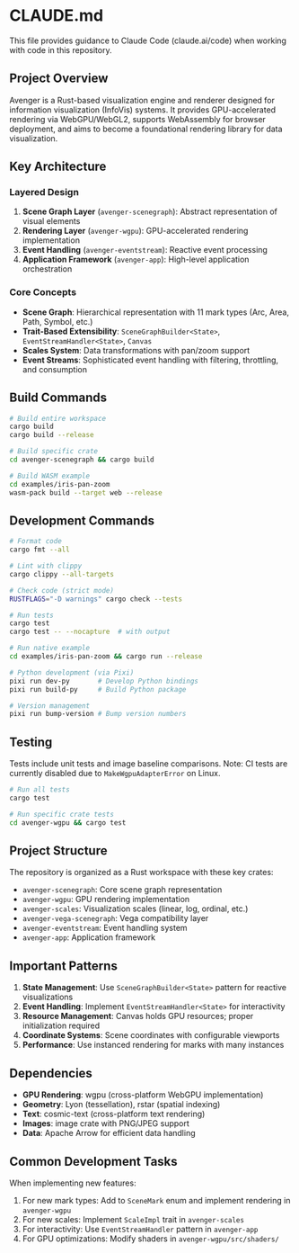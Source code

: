 # CLAUDE.md

This file provides guidance to Claude Code (claude.ai/code) when working with code in this repository.

## Project Overview

Avenger is a Rust-based visualization engine and renderer designed for information visualization (InfoVis) systems. It provides GPU-accelerated rendering via WebGPU/WebGL2, supports WebAssembly for browser deployment, and aims to become a foundational rendering library for data visualization.

## Key Architecture

### Layered Design
1. **Scene Graph Layer** (`avenger-scenegraph`): Abstract representation of visual elements
2. **Rendering Layer** (`avenger-wgpu`): GPU-accelerated rendering implementation
3. **Event Handling** (`avenger-eventstream`): Reactive event processing
4. **Application Framework** (`avenger-app`): High-level application orchestration

### Core Concepts
- **Scene Graph**: Hierarchical representation with 11 mark types (Arc, Area, Path, Symbol, etc.)
- **Trait-Based Extensibility**: `SceneGraphBuilder<State>`, `EventStreamHandler<State>`, `Canvas`
- **Scales System**: Data transformations with pan/zoom support
- **Event Streams**: Sophisticated event handling with filtering, throttling, and consumption

## Build Commands

```bash
# Build entire workspace
cargo build
cargo build --release

# Build specific crate
cd avenger-scenegraph && cargo build

# Build WASM example
cd examples/iris-pan-zoom
wasm-pack build --target web --release
```

## Development Commands

```bash
# Format code
cargo fmt --all

# Lint with clippy
cargo clippy --all-targets

# Check code (strict mode)
RUSTFLAGS="-D warnings" cargo check --tests

# Run tests
cargo test
cargo test -- --nocapture  # with output

# Run native example
cd examples/iris-pan-zoom && cargo run --release

# Python development (via Pixi)
pixi run dev-py       # Develop Python bindings
pixi run build-py     # Build Python package

# Version management
pixi run bump-version # Bump version numbers
```

## Testing

Tests include unit tests and image baseline comparisons. Note: CI tests are currently disabled due to `MakeWgpuAdapterError` on Linux.

```bash
# Run all tests
cargo test

# Run specific crate tests
cd avenger-wgpu && cargo test
```

## Project Structure

The repository is organized as a Rust workspace with these key crates:
- `avenger-scenegraph`: Core scene graph representation
- `avenger-wgpu`: GPU rendering implementation
- `avenger-scales`: Visualization scales (linear, log, ordinal, etc.)
- `avenger-vega-scenegraph`: Vega compatibility layer
- `avenger-eventstream`: Event handling system
- `avenger-app`: Application framework

## Important Patterns

1. **State Management**: Use `SceneGraphBuilder<State>` pattern for reactive visualizations
2. **Event Handling**: Implement `EventStreamHandler<State>` for interactivity
3. **Resource Management**: Canvas holds GPU resources; proper initialization required
4. **Coordinate Systems**: Scene coordinates with configurable viewports
5. **Performance**: Use instanced rendering for marks with many instances

## Dependencies

- **GPU Rendering**: wgpu (cross-platform WebGPU implementation)
- **Geometry**: Lyon (tessellation), rstar (spatial indexing)
- **Text**: cosmic-text (cross-platform text rendering)
- **Images**: image crate with PNG/JPEG support
- **Data**: Apache Arrow for efficient data handling

## Common Development Tasks

When implementing new features:
1. For new mark types: Add to `SceneMark` enum and implement rendering in `avenger-wgpu`
2. For new scales: Implement `ScaleImpl` trait in `avenger-scales`
3. For interactivity: Use `EventStreamHandler` pattern in `avenger-app`
4. For GPU optimizations: Modify shaders in `avenger-wgpu/src/shaders/`